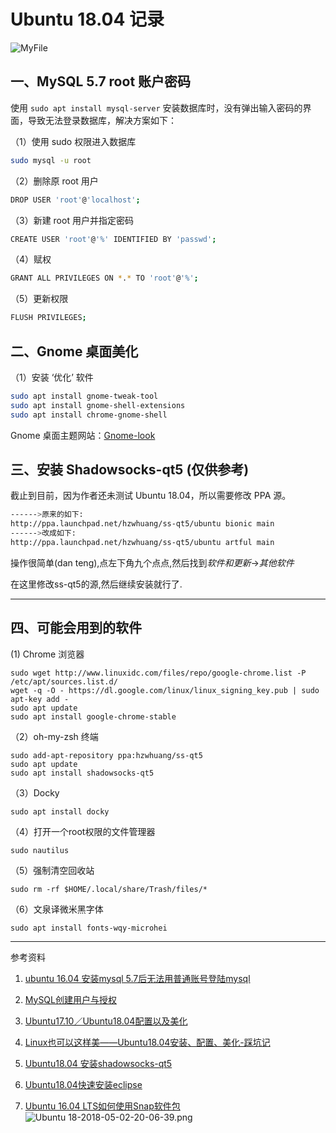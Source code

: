 # Ubuntu 18.04 记录

![MyFile](https://upload-images.jianshu.io/upload_images/6490512-a6ea2a80876b08ce.png?imageMogr2/auto-orient/strip%7CimageView2/2/w/1240)

## 一、MySQL 5.7 root 账户密码

使用 `sudo apt install mysql-server` 安装数据库时，没有弹出输入密码的界面，导致无法登录数据库，解决方案如下：

（1）使用 sudo 权限进入数据库

```sh
sudo mysql -u root
```

（2）删除原 root 用户

```sh
DROP USER 'root'@'localhost';
```

（3）新建 root 用户并指定密码

```sh
CREATE USER 'root'@'%' IDENTIFIED BY 'passwd';
```

（4）赋权

```sh
GRANT ALL PRIVILEGES ON *.* TO 'root'@'%';
```

（5）更新权限

```sh
FLUSH PRIVILEGES;
```

## 二、Gnome 桌面美化

（1）安装 ‘优化’ 软件

```sh
sudo apt install gnome-tweak-tool
sudo apt install gnome-shell-extensions
sudo apt install chrome-gnome-shell
```

Gnome 桌面主题网站：[Gnome-look](https://www.gnome-look.org/)

## 三、安装 Shadowsocks-qt5 (仅供参考)

截止到目前，因为作者还未测试 Ubuntu 18.04，所以需要修改 PPA 源。

```sh
------>原来的如下:
http://ppa.launchpad.net/hzwhuang/ss-qt5/ubuntu bionic main
------>改成如下:
http://ppa.launchpad.net/hzwhuang/ss-qt5/ubuntu artful main
```

操作很简单(dan teng),点左下角九个点点,然后找到*软件和更新*->*其他软件*

在这里修改ss-qt5的源,然后继续安装就行了.

---

## 四、可能会用到的软件

(1) Chrome 浏览器

    sudo wget http://www.linuxidc.com/files/repo/google-chrome.list -P /etc/apt/sources.list.d/
    wget -q -O - https://dl.google.com/linux/linux_signing_key.pub | sudo apt-key add -
    sudo apt update
    sudo apt install google-chrome-stable

（2）oh-my-zsh 终端

    sudo add-apt-repository ppa:hzwhuang/ss-qt5
    sudo apt update
    sudo apt install shadowsocks-qt5

（3）Docky

    sudo apt install docky

（4）打开一个root权限的文件管理器

    sudo nautilus

（5）强制清空回收站

    sudo rm -rf $HOME/.local/share/Trash/files/*

（6）文泉译微米黑字体

    sudo apt install fonts-wqy-microhei

---

参考资料

1. [ubuntu 16.04 安装mysql 5.7后无法用普通账号登陆mysql](http://www.phpbug.cn/archives/621.html)

1. [MySQL创建用户与授权](https://www.jianshu.com/p/d7b9c468f20d)

1. [Ubuntu17.10／Ubuntu18.04配置以及美化](https://zhuanlan.zhihu.com/p/35362159)

1. [Linux也可以这样美——Ubuntu18.04安装、配置、美化-踩坑记](https://www.jianshu.com/p/f9e905abea91)

1. [Ubuntu18.04 安装shadowsocks-qt5](https://blog.csdn.net/A807296772/article/details/80112871)

1. [Ubuntu18.04快速安装eclipse](https://blog.csdn.net/qq_34330400/article/details/80112291)

1. [Ubuntu 16.04 LTS如何使用Snap软件包](https://www.sysgeek.cn/use-snap-packages-ubuntu-16-04/)![![![Ubuntu 18-2018-05-02-20-06-39.png](https://upload-images.jianshu.io/upload_images/6490512-95ff26a69ec015a0.png?imageMogr2/auto-orient/strip%7CimageView2/2/w/1240)
](https://upload-images.jianshu.io/upload_images/6490512-1e82ae9ca69d8542.png?imageMogr2/auto-orient/strip%7CimageView2/2/w/1240)
](https://upload-images.jianshu.io/upload_images/6490512-0f9620ce44d184a2.png?imageMogr2/auto-orient/strip%7CimageView2/2/w/1240)
